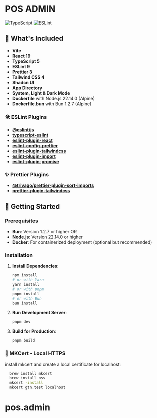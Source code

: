 # POS ADMIN

[![TypeScript](https://badgen.net/badge/icon/typescript?icon=typescript&label)](https://typescriptlang.org) ![ESLint](https://img.shields.io/badge/code%20style-eslint-brightgreen)

## 🚀 What's Included

- **Vite**
- **React 19**
- **TypeScript 5**
- **ESLint 9**
- **Prettier 3**
- **Tailwind CSS 4**
- **Shadcn UI**
- **App Directory**
- **System, Light & Dark Mode**
- **Dockerfile** with Node.js 22.14.0 (Alpine)
- **Dockerfile.bun** with Bun 1.2.7 (Alpine)

### 🛠️ ESLint Plugins

- [**@eslint/js**](https://www.npmjs.com/package/@eslint/js)
- [**typescript-eslint**](https://github.com/typescript-eslint/typescript-eslint)
- [**eslint-plugin-react**](https://github.com/jsx-eslint/eslint-plugin-react)
- [**eslint-config-prettier**](eslint-config-prettier)
- [**eslint-plugin-tailwindcss**](https://github.com/francoismassart/eslint-plugin-tailwindcss)
- [**eslint-plugin-import**](https://github.com/import-js/eslint-plugin-import)
- [**eslint-plugin-promise**](https://github.com/eslint-community/eslint-plugin-promise)

### ✨ Prettier Plugins

- [**@trivago/prettier-plugin-sort-imports**](https://github.com/trivago/prettier-plugin-sort-imports)
- [**prettier-plugin-tailwindcss**](https://github.com/tailwindlabs/prettier-plugin-tailwindcss)

## 🏁 Getting Started

### Prerequisites

- **Bun**: Version 1.2.7 or higher OR
- **Node.js**: Version 22.14.0 or higher
- **Docker**: For containerized deployment (optional but recommended)

### Installation

1. **Install Dependencies**:

   ```bash
   npm install
   # or with Yarn
   yarn install
   # or with pnpm
   pnpm install
   # or with Bun
   bun install
   ```

2. **Run Development Server**:

   ```bash
   pnpm dev
   ```

3. **Build for Production**:
   ```bash
   pnpm build
   ```

### 🔑 MKCert - Local HTTPS

install mkcert and create a local certificate for localhost:

```bash
  brew install mkcert
  brew install nss
  mkcert -install
  mkcert gtn.test localhost
```

# pos.admin
